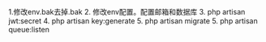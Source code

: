 1.修改env.bak去掉.bak
2. 修改env配置。配置邮箱和数据库
3. php artisan jwt:secret
4. php artisan key:generate
5. php artisan migrate
5. php artisan queue:listen
